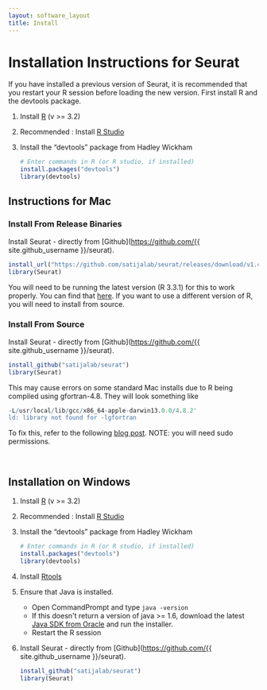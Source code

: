 ```yaml
---
layout: software_layout
title: Install
---
```


# Installation Instructions for Seurat
If you have installed a previous version of Seurat, it is recommended that you restart your R session before loading the new version. First install R and the devtools package.

1. Install [R](https://www.r-project.org/) (v >= 3.2)
2. Recommended : Install [R Studio](https://www.rstudio.com/)
3. Install the “devtools” package from Hadley Wickham

   ```r
   # Enter commands in R (or R studio, if installed)
   install.packages("devtools")
   library(devtools)
   ```


## Instructions for Mac

### Install From Release Binaries


Install Seurat - directly from [Github](https://github.com/{{ site.github_username }}/seurat).

```r
install_url("https://github.com/satijalab/seurat/releases/download/v1.4.0/Seurat_1.4.0.11.tgz", binary = TRUE)
library(Seurat)
```

You will need to be running the latest version (R 3.3.1) for this to work properly. You can find that [here](https://cloud.r-project.org/bin/macosx). If you want to use a different version of R, you will need to install from source.


### Install From Source

Install Seurat - directly from [Github](https://github.com/{{ site.github_username }}/seurat).

```r
install_github("satijalab/seurat")
library(Seurat)
```

This may cause errors on some standard Mac installs due to R being compiled using gfortran-4.8. They will look something like

```r
-L/usr/local/lib/gcc/x86_64-apple-darwin13.0.0/4.8.2'
ld: library not found for -lgfortran
```

To fix this, refer to the following [blog post](http://thecoatlessprofessor.com/programming/rcpp-rcpparmadillo-and-os-x-mavericks-lgfortran-and-lquadmath-error/). NOTE: you will need sudo permissions.

<br>

## Installation on Windows
1. Install [R](https://www.r-project.org/) (v >= 3.2)
2. Recommended : Install [R Studio](https://www.rstudio.com/)
3. Install the “devtools” package from Hadley Wickham

   ```r
   # Enter commands in R (or R studio, if installed)
   install.packages("devtools")
   library(devtools)
   ```
4. Install [Rtools](http://cran.r-project.org/bin/windows/Rtools/)

5. Ensure that Java is installed.
	* Open CommandPrompt and type ```java -version```
	* If this doesn't return a version of java >= 1.6, download the latest [Java SDK from Oracle](http://www.oracle.com/technetwork/java/javase/downloads/jdk8-downloads-2133151.html) and run the installer.
	* Restart the R session

6. Install Seurat - directly from [Github](https://github.com/{{ site.github_username }}/seurat).

   ```r
   install_github("satijalab/seurat")
   library(Seurat)
   ```

